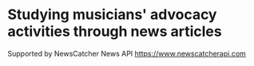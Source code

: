 # Studying musicians' advocacy activities through news articles
Supported by NewsCatcher News API https://www.newscatcherapi.com
